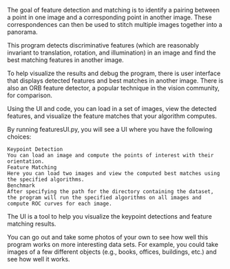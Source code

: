The goal of feature detection and matching is to identify a pairing between a point in one image and a corresponding point in another image. These correspondences can then be used to stitch multiple images together into a panorama.

This program detects discriminative features (which are reasonably invariant to translation, rotation, and illumination) in an image and find the best matching features in another image.

To help visualize the results and debug the program, there is user interface that displays detected features and best matches in another image. There is also an ORB feature detector, a popular technique in the vision community, for comparison.

Using the UI and code, you can load in a set of images, view the detected features, and visualize the feature matches that your algorithm computes. 

By running featuresUI.py, you will see a UI where you have the following choices:

    Keypoint Detection
    You can load an image and compute the points of interest with their orientation.
    Feature Matching
    Here you can load two images and view the computed best matches using the specified algorithms.
    Benchmark
    After specifying the path for the directory containing the dataset, the program will run the specified algorithms on all images and compute ROC curves for each image.

The UI is a tool to help you visualize the keypoint detections and feature matching results.

You can go out and take some photos of your own to see how well this program works on more interesting data sets. For example, you could take images of a few different objects (e.g., books, offices, buildings, etc.) and see how well it works.